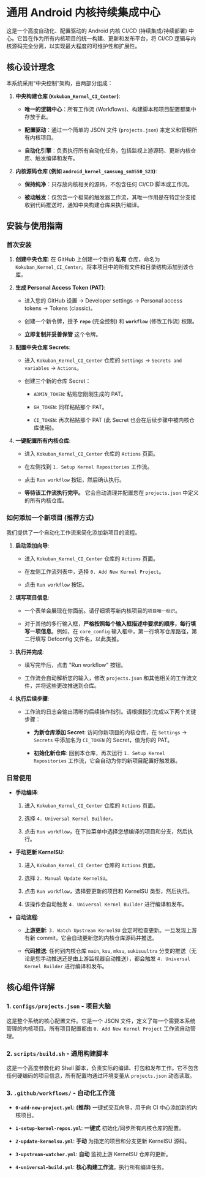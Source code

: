 # 通用 Android 内核持续集成中心

这是一个高度自动化、配置驱动的 Android 内核 CI/CD (持续集成/持续部署) 中心。它旨在作为所有内核项目的统一构建、更新和发布平台，将 CI/CD 逻辑与内核源码完全分离，以实现最大程度的可维护性和扩展性。

## 核心设计理念

本系统采用“中央控制”架构，由两部分组成：

1. **中央构建仓库 (`Kokuban_Kernel_CI_Center`)**:

   * **唯一的逻辑中心**：所有工作流 (Workflows)、构建脚本和项目配置都集中存放于此。

   * **配置驱动**：通过一个简单的 JSON 文件 (`projects.json`) 来定义和管理所有内核项目。

   * **自动化引擎**：负责执行所有自动化任务，包括监视上游源码、更新内核仓库、触发编译和发布。

2. **内核源码仓库 (例如 `android_kernel_samsung_sm8550_S23`)**:

   * **保持纯净**：只存放内核相关的源码，不包含任何 CI/CD 脚本或工作流。

   * **被动触发**：仅包含一个极简的触发器工作流，其唯一作用是在特定分支接收到代码推送时，通知中央构建仓库来执行编译。

## 安装与使用指南

### 首次安装

1. **创建中央仓库**: 在 GitHub 上创建一个新的 **私有** 仓库，命名为 `Kokuban_Kernel_CI_Center`。将本项目中的所有文件和目录结构添加到该仓库。

2. **生成 Personal Access Token (PAT)**:

   * 进入您的 GitHub 设置 -> Developer settings -> Personal access tokens -> Tokens (classic)。

   * 创建一个新令牌，授予 **`repo`** (完全控制) 和 **`workflow`** (修改工作流) 权限。

   * **立即复制并妥善保管** 这个令牌。

3. **配置中央仓库 Secrets**:

   * 进入 `Kokuban_Kernel_CI_Center` 仓库的 `Settings` -> `Secrets and variables` -> `Actions`。

   * 创建三个新的仓库 Secret：

     * `ADMIN_TOKEN`: 粘贴您刚刚生成的 PAT。

     * `GH_TOKEN`: 同样粘贴那个 PAT。

     * `CI_TOKEN`: 再次粘贴那个 PAT (此 Secret 也会在后续步骤中被内核仓库使用)。

4. **一键配置所有内核仓库**:

   * 进入 `Kokuban_Kernel_CI_Center` 仓库的 `Actions` 页面。

   * 在左侧找到 `1. Setup Kernel Repositories` 工作流。

   * 点击 `Run workflow` 按钮，然后确认执行。

   * **等待该工作流执行完毕。** 它会自动清理并配置您在 `projects.json` 中定义的所有内核仓库。

### 如何添加一个新项目 (推荐方式)

我们提供了一个自动化工作流来简化添加新项目的流程。

1. **启动添加向导**:

   * 进入 `Kokuban_Kernel_CI_Center` 仓库的 `Actions` 页面。

   * 在左侧工作流列表中，选择 `0. Add New Kernel Project`。

   * 点击 `Run workflow` 按钮。

2. **填写项目信息**:

   * 一个表单会展现在你面前。请仔细填写新内核项目的`项目唯一标识`。

   * 对于其他的多行输入框，**严格按照每个输入框描述中要求的顺序，每行填写一项信息**。例如，在 `core_config` 输入框中，第一行填写仓库路径，第二行填写 Defconfig 文件名，以此类推。

3. **执行并完成**:

   * 填写完毕后，点击 "Run workflow" 按钮。

   * 工作流会自动解析您的输入，修改 `projects.json` 和其他相关的工作流文件，并将这些更改推送到仓库。

4. **执行后续步骤**:

   * 工作流的日志会输出清晰的后续操作指引。请根据指引完成以下两个关键步骤：

     * **为新仓库添加 Secret**: 访问你新项目的内核仓库，在 `Settings` -> `Secrets` 中添加名为 `CI_TOKEN` 的 Secret，值为你的 PAT。

     * **初始化新仓库**: 回到本仓库，再次运行 `1. Setup Kernel Repositories` 工作流，它会自动为你的新项目配置好触发器。

### 日常使用

* **手动编译**:

  1. 进入 `Kokuban_Kernel_CI_Center` 仓库的 `Actions` 页面。

  2. 选择 `4. Universal Kernel Builder`。

  3. 点击 `Run workflow`，在下拉菜单中选择您想编译的项目和分支，然后执行。

* **手动更新 KernelSU**:

  1. 进入 `Kokuban_Kernel_CI_Center` 仓库的 `Actions` 页面。

  2. 选择 `2. Manual Update KernelSU`。

  3. 点击 `Run workflow`，选择要更新的项目和 KernelSU 类型，然后执行。

  4. 该操作会自动触发 `4. Universal Kernel Builder` 进行编译和发布。

* **自动流程**:

  * **上游更新**: `3. Watch Upstream KernelSU` 会定时检查更新。一旦发现上游有新 commit，它会自动更新您的内核仓库源码并推送。

  * **代码推送**: 任何到内核仓库 `main`, `ksu`, `mksu`, `sukisuultra` 分支的推送（无论是您手动推送还是由上游监视器自动推送），都会触发 `4. Universal Kernel Builder` 进行编译和发布。

## 核心组件详解

### 1. `configs/projects.json` - 项目大脑

这是整个系统的核心配置文件。它是一个 JSON 文件，定义了每一个需要本系统管理的内核项目。所有项目配置都由 `0. Add New Kernel Project` 工作流自动管理。

### 2. `scripts/build.sh` - 通用构建脚本

这是一个高度参数化的 Shell 脚本，负责实际的编译、打包和发布工作。它不包含任何硬编码的项目信息，所有配置均通过环境变量从 `projects.json` 动态读取。

### 3. `.github/workflows/` - 自动化工作流

* **`0-add-new-project.yml`**: **(推荐)** 一键式交互向导，用于向 CI 中心添加新的内核项目。

* **`1-setup-kernel-repos.yml`**: **一键式** 初始化/同步所有内核仓库的配置。

* **`2-update-kernelsu.yml`**: **手动** 为指定的项目和分支更新 KernelSU 源码。

* **`3-upstream-watcher.yml`**: **自动** 监视上游 KernelSU 仓库的更新。

* **`4-universal-build.yml`**: **核心构建工作流**，执行所有编译任务。
